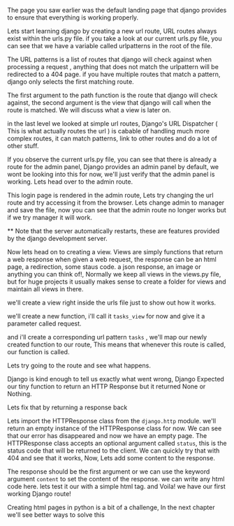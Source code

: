 The page you saw earlier was the default landing page that django provides to ensure that everything is working properly.

Lets start learning django by creating a new url route, URL routes always exist within the urls.py file. if you take a look at our current urls.py file, you can see that we have a variable called urlpatterns in the root of the file.

The URL patterns is a list of routes that django will check against when processing a request , anything that does not match the urlpattern will be redirected to a 404 page. if you have multiple routes that match a pattern, django only selects the first matching route.

The first argument to the path function is the route that django will check against, the second argument is the view that django will call when the route is matched. We will discuss what a view is later on.

in the last level we looked at simple url routes, Django's URL Dispatcher ( This is what actually routes the url ) is cabable of handling much more complex routes, it can match patterns, link to other routes and do a lot of other stuff.

If you observe the current urls.py file, you can see that there is already a route for the admin panel, Django provides an admin panel by default, we wont be looking into this for now, we'll just verify that the admin panel is working. Lets head over to the admin route.

This login page is rendered in the admin route, Lets try changing the url route and try accessing it from the browser. Lets change admin to manager and save the file, now you can see that the admin route no longer works but if we try manager it will work.

\*\* Note that the server automatically restarts, these are features provided by the django development server.

Now lets head on to creating a view. Views are simply functions that return a web response when given a web request, the response can be an html page, a redirection, some staus code. a json response, an image or anything you can think of!, Normally we keep all views in the views.py file, but for huge projects it usually makes sense to create a folder for views and maintain all views in there.

we'll create a view right inside the urls file just to show out how it works.

we'll create a new function, i'll call it `tasks_view` for now and give it a parameter called request.

and i'll create a corresponding url pattern `tasks` , we'll map our newly created function to our route, This means that whenever this route is called, our function is called.

Lets try going to the route and see what happens.

Django is kind enough to tell us exactly what went wrong, Django Expected our tiny function to return an HTTP Response but it returned None or Nothing.

Lets fix that by returning a response back

Lets import the HTTPResponse class from the `django.http` module. we'll return an empty instance of the HTTPResponse class for now. We can see that our error has disappeared and now we have an empty page. The HTTPResponse class accepts an optional argument called `status`, this is the status code that will be returned to the client. We can quickly try that with 404 and see that it works, Now, Lets add some content to the response.

The response should be the first argument or we can use the keyword argument `content` to set the content of the response. we can write any html code here. lets test it our with a simple html tag. and Voila! we have our first working Django route!

Creating html pages in python is a bit of a challenge, In the next chapter we'll see better ways to solve this
